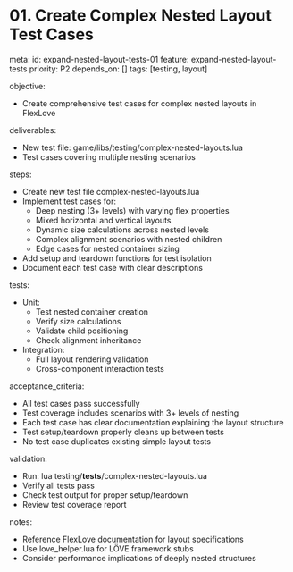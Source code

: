# 01. Create Complex Nested Layout Test Cases

meta:
  id: expand-nested-layout-tests-01
  feature: expand-nested-layout-tests
  priority: P2
  depends_on: []
  tags: [testing, layout]

objective:
- Create comprehensive test cases for complex nested layouts in FlexLove

deliverables:
- New test file: game/libs/testing/complex-nested-layouts.lua
- Test cases covering multiple nesting scenarios

steps:
- Create new test file complex-nested-layouts.lua
- Implement test cases for:
  - Deep nesting (3+ levels) with varying flex properties
  - Mixed horizontal and vertical layouts
  - Dynamic size calculations across nested levels
  - Complex alignment scenarios with nested children
  - Edge cases for nested container sizing
- Add setup and teardown functions for test isolation
- Document each test case with clear descriptions

tests:
- Unit:
  - Test nested container creation
  - Verify size calculations
  - Validate child positioning
  - Check alignment inheritance
- Integration:
  - Full layout rendering validation
  - Cross-component interaction tests

acceptance_criteria:
- All test cases pass successfully
- Test coverage includes scenarios with 3+ levels of nesting
- Each test case has clear documentation explaining the layout structure
- Test setup/teardown properly cleans up between tests
- No test case duplicates existing simple layout tests

validation:
- Run: lua testing/__tests__/complex-nested-layouts.lua
- Verify all tests pass
- Check test output for proper setup/teardown
- Review test coverage report

notes:
- Reference FlexLove documentation for layout specifications
- Use love_helper.lua for LÖVE framework stubs
- Consider performance implications of deeply nested structures